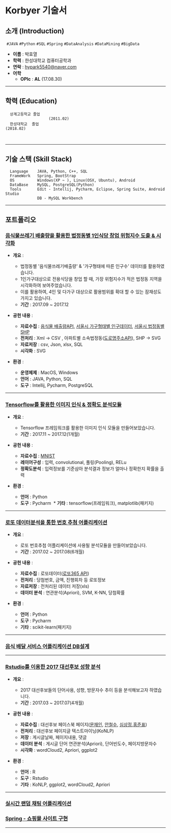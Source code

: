 # Korbyer 기술서


## 소개 (Introduction)
  ```#JAVA``` ```#Python``` ```#SQL```  ```#Spring``` ```#DataAnalysis``` ```#DataMining``` ```#BigData``` 
* __이름__ : 박효열
* __학력__ : 한성대학교 컴퓨터공학과
* __연락__ : hypark5540@naver.com
* __어학__ 
  * __OPIc__  : __AL__ (17.08.30)

- - -

## 학력 (Education)
~~~
  상계고등학교 졸업                                                                           (2011.02) 
  한성대학교  졸업                                                                            (2018.02)
  
  
~~~

- - -

## 기술 스택 (Skill Stack)
~~~
  Language    JAVA, Python, C++, SQL
  FrameWork   Spring, BootStrap
  OS          Windows(XP ~ ), Linux(OSX, Ubuntu), Android
  DataBase    MySQL, PostgreSQL(Python)
  Tools       Edit - Intellij, Pycharm, Eclipse, Spring Suite, Android Studio
              DB - MySQL Workbench
~~~

- - -

## 포트폴리오

### [음식물쓰레기 배출량을 활용한 법정동별 1인식당 창업 위험지수 도출 & 시각화](https://github.com/Korbyer/JavaCrawler)


* __개요__ :

  * 법정동별 '음식물쓰레기배출량' & '가구형태에 따른 인구수' 데이터를 활용하였습니다.
  * 1인가구대상으로 전용식당을 창업 할 때, 가장 위험지수가 적은 법정동 지역을 시각화하여 보여주었습니다.
  * 이를 활용하여, 4인 및 다가구 대상으로 활용범위를 확대 할 수 있는 잠재성도 가지고 있습니다.
  * __기간__ : 2017.09 ~ 2017.12
  
* __공헌 내용__ :

  * __자료수집__ : [음식물 배출량API](https://www.data.go.kr/dataset/3045421/openapi.do), [서울시 가구형태별 인구데이터](http://data.seoul.go.kr/), [서울시 법정동별 SHP](http://data.seoul.go.kr/)
  * __전처리__ : Xml -> CSV , 아파트별 소속법정동([도로명주소API](https://www.juso.go.kr/)), SHP -> SVG
  * __자료저장__ : csv, Json, xlsx, SQL
  * __시각화__ : SVG
 
 
* __환경__ :

  * __운영체제__ : MacOS, Windows
  * __언어__ : JAVA, Python, SQL
  * __도구__ : Intellij, Pycharm, PostgreSQL


- - -

### [Tensorflow를 활용한 이미지 인식 & 정확도 분석모듈](https://github.com/Korbyer/TensorTraining)

* __개요__ :
  * Tensorflow 프레임워크를 활용한 이미지 인식 모듈을 만들어보았습니다.
  * __기간__ : 2017.11 ~ 2017.12(1개월)
  
* __공헌 내용__ :
  * __자료수집__ : [MNIST](https://github.com/tensorflow/tensorflow/tree/master/tensorflow/examples/tutorials/mnist/)
  * __레이어구성__ : 입력, convolutional, 풀링(Pooling), RELu
  * __정확도분석__ : 입력정보를 기준삼아 분석결과 정보가 얼마나 정확한지 확률을 출력 
  
  
* __환경__ :
  * __언어__ : Python
  * __도구__ : Pycharm
  * __기타__ : tensorflow(프레임워크), matplotlib(패키지)


- - -

### [로또 데이터분석을 통한 번호 추첨 어플리케이션](https://github.com/Korbyer/MLModule)


* __개요__ :
  * 로또 번호추첨 어플리케이션에 사용될 분석모듈을 만들어보았습니다.
  * __기간__ : 2017.02 ~ 2017.08(6개월)
  
* __공헌 내용__ :
  * __자료수집__ : 로또데이터([로또365 API](http://www.nlotto.co.kr/common.do?method=getLottoNumber))
  * __전처리__ : 당첨번호, 금액, 진행회차 등 로또정보
  * __자료저장__ : 전처리된 데이터 저장(xls)
  * __데이터 분석__ : 연관분석(Apriori), SVM, K-NN, 당첨확률
  
  
* __환경__ :
  * __언어__ : Python
  * __도구__ : Pycharm
  * __기타__ : scikit-learn(패키지)

- - -
### [음식 배달 서비스 어플리케이션 DB설계]()



- - -
### [Rstudio를 이용한 2017 대선후보 성향 분석](https://github.com/Korbyer/RModule_2017)


* __개요__ :
  * 2017 대선후보들의 단어사용, 성향, 방문자수 추이 등을 분석해보고자 하였습니다.
  * __기간__ : 2017.03 ~ 2017.07(4개월)
  
* __공헌 내용__ :
  * __자료수집__ : 대선후보 페이스북 페이지([문재인](https://www.facebook.com/moonbyun1/), [안철수](https://www.facebook.com/ahncs111/), [심상정](https://www.facebook.com/simsangjung/),[홍준표](https://www.facebook.com/joonpyohong21))
  * __전처리__ : 대선후보 페이지글 텍스트마이닝(KoNLP)
  * __저장__ : 게시글날짜, 페이지내용, 댓글
  * __데이터 분석__ : 게시글 단어 연관분석(Apriori), 단어빈도수, 페이지방문자수
  * __시각화__ : wordCloud2, Apriori, ggplot2
  
  
* __환경__ :
  * __언어__ : R
  * __도구__ : Rstudio
  * __기타__ : KoNLP, ggplot2, wordCloud2, Apriori
- - -


### [실시간 랜덤 채팅 어플리케이션](https://github.com/Korbyer/RandomChatting)

### [Spring - 쇼핑몰 사이트 구현](https://github.com/Korbyer/OnlineShopping)

- - -

